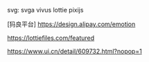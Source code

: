 svg: svga vivus
lottie pixijs

[犸良平台]
https://design.alipay.com/emotion

https://lottiefiles.com/featured


https://www.ui.cn/detail/609732.html?nopop=1